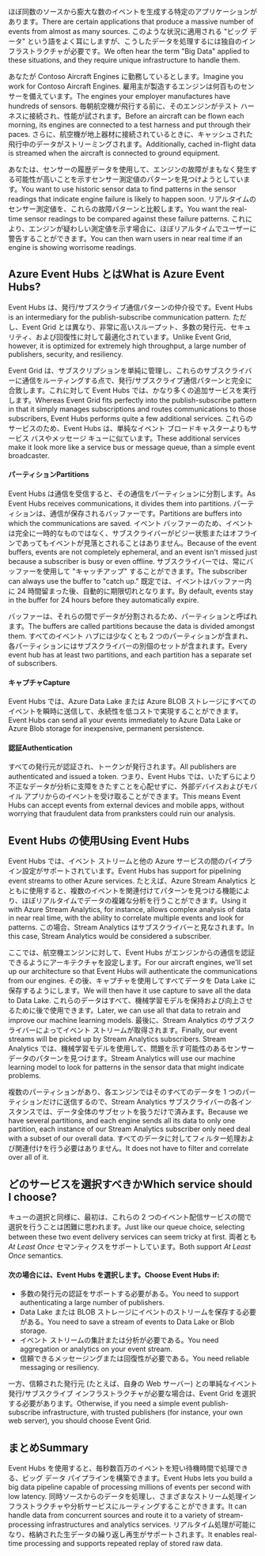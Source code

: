 <span data-ttu-id="463a3-101">ほぼ同数のソースから膨大な数のイベントを生成する特定のアプリケーションがあります。</span><span class="sxs-lookup"><span data-stu-id="463a3-101">There are certain applications that produce a massive number of events from almost as many sources.</span></span> <span data-ttu-id="463a3-102">このような状況に適用される "ビッグ データ" という語をよく耳にしますが、こうしたデータを処理するには独自のインフラストラクチャが必要です。</span><span class="sxs-lookup"><span data-stu-id="463a3-102">We often hear the term "Big Data" applied to these situations, and they require unique infrastructure to handle them.</span></span>

<span data-ttu-id="463a3-103">あなたが Contoso Aircraft Engines に勤務しているとします。</span><span class="sxs-lookup"><span data-stu-id="463a3-103">Imagine you work for Contoso Aircraft Engines.</span></span> <span data-ttu-id="463a3-104">雇用主が製造するエンジンは何百ものセンサーを備えています。</span><span class="sxs-lookup"><span data-stu-id="463a3-104">The engines your employer manufactures have hundreds of sensors.</span></span> <span data-ttu-id="463a3-105">毎朝航空機が飛行する前に、そのエンジンがテスト ハーネスに接続され、性能が試されます。</span><span class="sxs-lookup"><span data-stu-id="463a3-105">Before an aircraft can be flown each morning, its engines are connected to a test harness and put through their paces.</span></span> <span data-ttu-id="463a3-106">さらに、航空機が地上器材に接続されているときに、キャッシュされた飛行中のデータがストリーミングされます。</span><span class="sxs-lookup"><span data-stu-id="463a3-106">Additionally, cached in-flight data is streamed when the aircraft is connected to ground equipment.</span></span>

<span data-ttu-id="463a3-107">あなたは、センサーの履歴データを使用して、エンジンの故障がまもなく発生する可能性が高いことを示すセンサー測定値のパターンを見つけようとしています。</span><span class="sxs-lookup"><span data-stu-id="463a3-107">You want to use historic sensor data to find patterns in the sensor readings that indicate engine failure is likely to happen soon.</span></span> <span data-ttu-id="463a3-108">リアルタイムのセンサー測定値を、これらの故障パターンと比較します。</span><span class="sxs-lookup"><span data-stu-id="463a3-108">You want the real-time sensor readings to be compared against these failure patterns.</span></span> <span data-ttu-id="463a3-109">これにより、エンジンが疑わしい測定値を示す場合に、ほぼリアルタイムでユーザーに警告することができます。</span><span class="sxs-lookup"><span data-stu-id="463a3-109">You can then warn users in near real time if an engine is showing worrisome readings.</span></span>

## <a name="what-is-azure-event-hubs"></a><span data-ttu-id="463a3-110">Azure Event Hubs とは</span><span class="sxs-lookup"><span data-stu-id="463a3-110">What is Azure Event Hubs?</span></span>
<span data-ttu-id="463a3-111">Event Hubs は、発行/サブスクライブ通信パターンの仲介役です。</span><span class="sxs-lookup"><span data-stu-id="463a3-111">Event Hubs is an intermediary for the publish-subscribe communication pattern.</span></span> <span data-ttu-id="463a3-112">ただし、Event Grid とは異なり、非常に高いスループット、多数の発行元、セキュリティ、および回復性に対して最適化されています。</span><span class="sxs-lookup"><span data-stu-id="463a3-112">Unlike Event Grid, however, it is optimized for extremely high throughput, a large number of publishers, security, and resiliency.</span></span>

<span data-ttu-id="463a3-113">Event Grid は、サブスクリプションを単純に管理し、これらのサブスクライバーに通信をルーティングする点で、発行/サブスクライブ通信パターンと完全に合致します。これに対して Event Hubs では、かなり多くの追加サービスを実行します。</span><span class="sxs-lookup"><span data-stu-id="463a3-113">Whereas Event Grid fits perfectly into the publish-subscribe pattern in that it simply manages subscriptions and routes communications to those subscribers, Event Hubs performs quite a few additional services.</span></span> <span data-ttu-id="463a3-114">これらのサービスのため、Event Hubs は、単純なイベント ブロードキャスターよりもサービス バスやメッセージ キューに似ています。</span><span class="sxs-lookup"><span data-stu-id="463a3-114">These additional services make it look more like a service bus or message queue, than a simple event broadcaster.</span></span>

#### <a name="partitions"></a><span data-ttu-id="463a3-115">パーティション</span><span class="sxs-lookup"><span data-stu-id="463a3-115">Partitions</span></span>
<span data-ttu-id="463a3-116">Event Hubs は通信を受信すると、その通信をパーティションに分割します。</span><span class="sxs-lookup"><span data-stu-id="463a3-116">As Event Hubs receives communications, it divides them into partitions.</span></span> <span data-ttu-id="463a3-117">パーティションは、通信が保存されるバッファーです。</span><span class="sxs-lookup"><span data-stu-id="463a3-117">Partitions are buffers into which the communications are saved.</span></span> <span data-ttu-id="463a3-118">イベント バッファーのため、イベントは完全に一時的なものではなく、サブスクライバーがビジー状態またはオフラインであってもイベントが見落とされることはありません。</span><span class="sxs-lookup"><span data-stu-id="463a3-118">Because of the event buffers, events are not completely ephemeral, and an event isn't missed just because a subscriber is busy or even offline.</span></span> <span data-ttu-id="463a3-119">サブスクライバーでは、常にバッファーを使用して "キャッチアップ" することができます。</span><span class="sxs-lookup"><span data-stu-id="463a3-119">The subscriber can always use the buffer to "catch up."</span></span> <span data-ttu-id="463a3-120">既定では、イベントはバッファー内に 24 時間留まった後、自動的に期限切れとなります。</span><span class="sxs-lookup"><span data-stu-id="463a3-120">By default, events stay in the buffer for 24 hours before they automatically expire.</span></span>

<span data-ttu-id="463a3-121">バッファーは、それらの間でデータが分割されるため、パーティションと呼ばれます。</span><span class="sxs-lookup"><span data-stu-id="463a3-121">The buffers are called partitions because the data is divided amongst them.</span></span> <span data-ttu-id="463a3-122">すべてのイベント ハブには少なくとも 2 つのパーティションが含まれ、各パーティションにはサブスクライバーの別個のセットが含まれます。</span><span class="sxs-lookup"><span data-stu-id="463a3-122">Every event hub has at least two partitions, and each partition has a separate set of subscribers.</span></span>

#### <a name="capture"></a><span data-ttu-id="463a3-123">キャプチャ</span><span class="sxs-lookup"><span data-stu-id="463a3-123">Capture</span></span>
<span data-ttu-id="463a3-124">Event Hubs では、Azure Data Lake または Azure BLOB ストレージにすべてのイベントを瞬時に送信して、永続性を低コストで実現することができます。</span><span class="sxs-lookup"><span data-stu-id="463a3-124">Event Hubs can send all your events immediately to Azure Data Lake or Azure Blob storage for inexpensive, permanent persistence.</span></span>

#### <a name="authentication"></a><span data-ttu-id="463a3-125">認証</span><span class="sxs-lookup"><span data-stu-id="463a3-125">Authentication</span></span>
<span data-ttu-id="463a3-126">すべての発行元が認証され、トークンが発行されます。</span><span class="sxs-lookup"><span data-stu-id="463a3-126">All publishers are authenticated and issued a token.</span></span> <span data-ttu-id="463a3-127">つまり、Event Hubs では、いたずらにより不正なデータが分析に支障をきたすことを心配せずに、外部デバイスおよびモバイル アプリからのイベントを受け取ることができます。</span><span class="sxs-lookup"><span data-stu-id="463a3-127">This means Event Hubs can accept events from external devices and mobile apps, without worrying that fraudulent data from pranksters could ruin our analysis.</span></span> 

## <a name="using-event-hubs"></a><span data-ttu-id="463a3-128">Event Hubs の使用</span><span class="sxs-lookup"><span data-stu-id="463a3-128">Using Event Hubs</span></span>
<span data-ttu-id="463a3-129">Event Hubs では、イベント ストリームと他の Azure サービスの間のパイプライン設定がサポートされています。</span><span class="sxs-lookup"><span data-stu-id="463a3-129">Event Hubs has support for pipelining event streams to other Azure services.</span></span> <span data-ttu-id="463a3-130">たとえば、Azure Stream Analytics とともに使用すると、複数のイベントを関連付けてパターンを見つける機能により、ほぼリアルタイムでデータの複雑な分析を行うことができます。</span><span class="sxs-lookup"><span data-stu-id="463a3-130">Using it with Azure Stream Analytics, for instance, allows complex analysis of data in near real time, with the ability to correlate multiple events and look for patterns.</span></span> <span data-ttu-id="463a3-131">この場合、Stream Analytics はサブスクライバーと見なされます。</span><span class="sxs-lookup"><span data-stu-id="463a3-131">In this case, Stream Analytics would be considered a subscriber.</span></span>

<span data-ttu-id="463a3-132">ここでは、航空機エンジンに対して、Event Hubs がエンジンからの通信を認証できるようにアーキテクチャを設定します。</span><span class="sxs-lookup"><span data-stu-id="463a3-132">For our aircraft engines, we'll set up our architecture so that Event Hubs will authenticate the communications from our engines.</span></span> <span data-ttu-id="463a3-133">その後、キャプチャを使用してすべてデータを Data Lake に保存するようにします。</span><span class="sxs-lookup"><span data-stu-id="463a3-133">We will then have it use capture to save all the data to Data Lake.</span></span> <span data-ttu-id="463a3-134">これらのデータはすべて、機械学習モデルを保持および向上させるために後で使用できます。</span><span class="sxs-lookup"><span data-stu-id="463a3-134">Later, we can use all that data to retrain and improve our machine learning models.</span></span> <span data-ttu-id="463a3-135">最後に、Stream Analytics のサブスクライバーによってイベント ストリームが取得されます。</span><span class="sxs-lookup"><span data-stu-id="463a3-135">Finally, our event streams will be picked up by Stream Analytics subscribers.</span></span> <span data-ttu-id="463a3-136">Stream Analytics では、機械学習モデルを使用して、問題を示す可能性のあるセンサー データのパターンを見つけます。</span><span class="sxs-lookup"><span data-stu-id="463a3-136">Stream Analytics will use our machine learning model to look for patterns in the sensor data that might indicate problems.</span></span>

<span data-ttu-id="463a3-137">複数のパーティションがあり、各エンジンではそのすべてのデータを 1 つのパーティションだけに送信するので、Stream Analytics サブスクライバーの各インスタンスでは、データ全体のサブセットを扱うだけで済みます。</span><span class="sxs-lookup"><span data-stu-id="463a3-137">Because we have several partitions, and each engine sends all its data to only one partition, each instance of our Stream Analytics subscriber only need deal with a subset of our overall data.</span></span> <span data-ttu-id="463a3-138">すべてのデータに対してフィルター処理および関連付けを行う必要はありません。</span><span class="sxs-lookup"><span data-stu-id="463a3-138">It does not have to filter and correlate over all of it.</span></span>

## <a name="which-service-should-i-choose"></a><span data-ttu-id="463a3-139">どのサービスを選択すべきか</span><span class="sxs-lookup"><span data-stu-id="463a3-139">Which service should I choose?</span></span>
<span data-ttu-id="463a3-140">キューの選択と同様に、最初は、これらの 2 つのイベント配信サービスの間で選択を行うことは困難に思われます。</span><span class="sxs-lookup"><span data-stu-id="463a3-140">Just like our queue choice, selecting between these two event delivery services can seem tricky at first.</span></span> <span data-ttu-id="463a3-141">両者とも *At Least Once* セマンティクスをサポートしています。</span><span class="sxs-lookup"><span data-stu-id="463a3-141">Both support *At Least Once* semantics.</span></span>

#### <a name="choose-event-hubs-if"></a><span data-ttu-id="463a3-142">次の場合には、Event Hubs を選択します。</span><span class="sxs-lookup"><span data-stu-id="463a3-142">Choose Event Hubs if:</span></span>
- <span data-ttu-id="463a3-143">多数の発行元の認証をサポートする必要がある。</span><span class="sxs-lookup"><span data-stu-id="463a3-143">You need to support authenticating a large number of publishers.</span></span>
- <span data-ttu-id="463a3-144">Data Lake または BLOB ストレージにイベントのストリームを保存する必要がある。</span><span class="sxs-lookup"><span data-stu-id="463a3-144">You need to save a stream of events to Data Lake or Blob storage.</span></span>
- <span data-ttu-id="463a3-145">イベント ストリームの集計または分析が必要である。</span><span class="sxs-lookup"><span data-stu-id="463a3-145">You need aggregation or analytics on your event stream.</span></span>
- <span data-ttu-id="463a3-146">信頼できるメッセージングまたは回復性が必要である。</span><span class="sxs-lookup"><span data-stu-id="463a3-146">You need reliable messaging or resiliency.</span></span>  

<span data-ttu-id="463a3-147">一方、信頼された発行元 (たとえば、自身の Web サーバー) との単純なイベント発行/サブスクライブ インフラストラクチャが必要な場合は、Event Grid を選択する必要があります。</span><span class="sxs-lookup"><span data-stu-id="463a3-147">Otherwise, if you need a simple event publish-subscribe infrastructure, with trusted publishers (for instance, your own web server), you should choose Event Grid.</span></span>

## <a name="summary"></a><span data-ttu-id="463a3-148">まとめ</span><span class="sxs-lookup"><span data-stu-id="463a3-148">Summary</span></span>
<span data-ttu-id="463a3-149">Event Hubs を使用すると、毎秒数百万のイベントを短い待機時間で処理できる、ビッグ データ パイプラインを構築できます。</span><span class="sxs-lookup"><span data-stu-id="463a3-149">Event Hubs lets you build a big data pipeline capable of processing millions of events per second with low latency.</span></span> <span data-ttu-id="463a3-150">同時ソースからのデータを処理し、さまざまなストリーム処理インフラストラクチャや分析サービスにルーティングすることができます。</span><span class="sxs-lookup"><span data-stu-id="463a3-150">It can handle data from concurrent sources and route it to a variety of stream-processing infrastructures and analytics services.</span></span> <span data-ttu-id="463a3-151">リアルタイム処理が可能になり、格納された生データの繰り返し再生がサポートされます。</span><span class="sxs-lookup"><span data-stu-id="463a3-151">It enables real-time processing and supports repeated replay of stored raw data.</span></span> 
